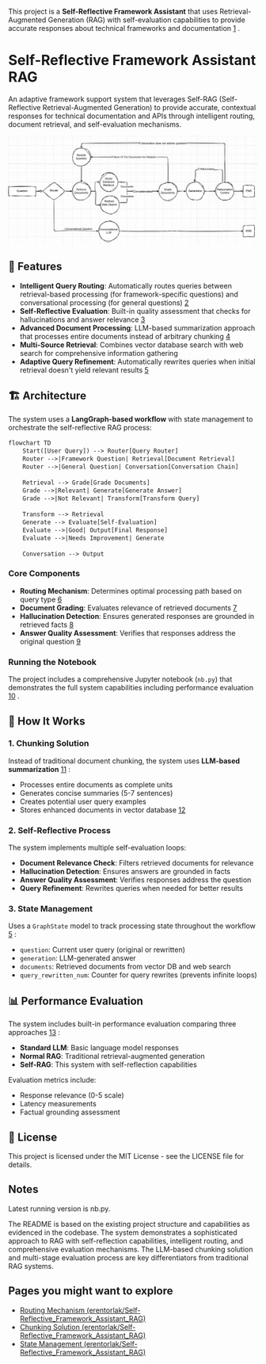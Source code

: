 This project is a **Self-Reflective Framework Assistant** that uses Retrieval-Augmented Generation (RAG) with self-evaluation capabilities to provide accurate responses about technical frameworks and documentation [1](#0-0) .

# Self-Reflective Framework Assistant RAG

An adaptive framework support system that leverages Self-RAG (Self-Reflective Retrieval-Augmented Generation) to provide accurate, contextual responses for technical documentation and APIs through intelligent routing, document retrieval, and self-evaluation mechanisms.

![Self-RAG System Workflow](assets/routing.png)

## 🚀 Features

- **Intelligent Query Routing**: Automatically routes queries between retrieval-based processing (for framework-specific questions) and conversational processing (for general questions) [2](#0-1) 
- **Self-Reflective Evaluation**: Built-in quality assessment that checks for hallucinations and answer relevance [3](#0-2) 
- **Advanced Document Processing**: LLM-based summarization approach that processes entire documents instead of arbitrary chunking [4](#0-3) 
- **Multi-Source Retrieval**: Combines vector database search with web search for comprehensive information gathering
- **Adaptive Query Refinement**: Automatically rewrites queries when initial retrieval doesn't yield relevant results [5](#0-4) 

## 🏗️ Architecture

The system uses a **LangGraph-based workflow** with state management to orchestrate the self-reflective RAG process:

```mermaid
flowchart TD
    Start([User Query]) --> Router[Query Router]
    Router -->|Framework Question| Retrieval[Document Retrieval]
    Router -->|General Question| Conversation[Conversation Chain]
    
    Retrieval --> Grade[Grade Documents]
    Grade -->|Relevant| Generate[Generate Answer]
    Grade -->|Not Relevant| Transform[Transform Query]
    
    Transform --> Retrieval
    Generate --> Evaluate[Self-Evaluation]
    Evaluate -->|Good| Output[Final Response]
    Evaluate -->|Needs Improvement| Generate
    
    Conversation --> Output
```

### Core Components

- **Routing Mechanism**: Determines optimal processing path based on query type [6](#0-5) 
- **Document Grading**: Evaluates relevance of retrieved documents [7](#0-6) 
- **Hallucination Detection**: Ensures generated responses are grounded in retrieved facts [8](#0-7) 
- **Answer Quality Assessment**: Verifies that responses address the original question [9](#0-8) 

### Running the Notebook

The project includes a comprehensive Jupyter notebook (`nb.py`) that demonstrates the full system capabilities including performance evaluation [10](#0-9) .

## 🧠 How It Works

### 1. Chunking Solution

Instead of traditional document chunking, the system uses **LLM-based summarization** [11](#0-10) :

- Processes entire documents as complete units
- Generates concise summaries (5-7 sentences)
- Creates potential user query examples
- Stores enhanced documents in vector database [12](#0-11) 

### 2. Self-Reflective Process

The system implements multiple self-evaluation loops:

- **Document Relevance Check**: Filters retrieved documents for relevance
- **Hallucination Detection**: Ensures answers are grounded in facts
- **Answer Quality Assessment**: Verifies responses address the question
- **Query Refinement**: Rewrites queries when needed for better results

### 3. State Management

Uses a `GraphState` model to track processing state throughout the workflow [5](#0-4) :

- `question`: Current user query (original or rewritten)
- `generation`: LLM-generated answer
- `documents`: Retrieved documents from vector DB and web search
- `query_rewritten_num`: Counter for query rewrites (prevents infinite loops)

## 📊 Performance Evaluation

The system includes built-in performance evaluation comparing three approaches [13](#0-12) :

- **Standard LLM**: Basic language model responses
- **Normal RAG**: Traditional retrieval-augmented generation
- **Self-RAG**: This system with self-reflection capabilities

Evaluation metrics include:
- Response relevance (0-5 scale)
- Latency measurements
- Factual grounding assessment

## 📄 License

This project is licensed under the MIT License - see the LICENSE file for details.


## Notes

Latest running version is nb.py.

The README is based on the existing project structure and capabilities as evidenced in the codebase. The system demonstrates a sophisticated approach to RAG with self-reflection capabilities, intelligent routing, and comprehensive evaluation mechanisms. The LLM-based chunking solution and multi-stage evaluation process are key differentiators from traditional RAG systems. 

## Pages you might want to explore

- [Routing Mechanism (erentorlak/Self-Reflective_Framework_Assistant_RAG)](https://deepwiki.com/erentorlak/Self-Reflective_Framework_Assistant_RAG/1.2-routing-mechanism)
- [Chunking Solution (erentorlak/Self-Reflective_Framework_Assistant_RAG)](https://deepwiki.com/erentorlak/Self-Reflective_Framework_Assistant_RAG/1.3-chunking-solution)
- [State Management (erentorlak/Self-Reflective_Framework_Assistant_RAG)](https://deepwiki.com/erentorlak/Self-Reflective_Framework_Assistant_RAG/3.1-state-management)
